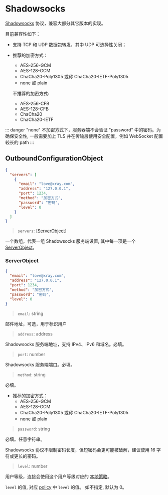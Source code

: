 # Shadowsocks

[Shadowsocks](https://zh.wikipedia.org/wiki/Shadowsocks) 协议，兼容大部分其它版本的实现。

目前兼容性如下：

- 支持 TCP 和 UDP 数据包转发，其中 UDP 可选择性关闭；
- 推荐的加密方式：

  - AES-256-GCM
  - AES-128-GCM
  - ChaCha20-Poly1305 或称 ChaCha20-IETF-Poly1305
  - none 或 plain

  不推荐的加密方式:

  - AES-256-CFB
  - AES-128-CFB
  - ChaCha20
  - ChaCha20-IETF

::: danger
"none" 不加密方式下，服务器端不会验证 "password" 中的密码。为确保安全性, 一般需要加上 TLS 并在传输层使用安全配置，例如 WebSocket 配置较长的 path
:::

## OutboundConfigurationObject

```json
{
  "servers": [
    {
      "email": "love@xray.com",
      "address": "127.0.0.1",
      "port": 1234,
      "method": "加密方式",
      "password": "密码",
      "level": 0
    }
  ]
}
```

> `servers`: \[[ServerObject](#serverobject)\]

一个数组，代表一组 Shadowsocks 服务端设置, 其中每一项是一个 [ServerObject](#serverobject)。

### ServerObject

```json
{
  "email": "love@xray.com",
  "address": "127.0.0.1",
  "port": 1234,
  "method": "加密方式",
  "password": "密码",
  "level": 0
}
```

> `email`: string

邮件地址，可选，用于标识用户

> `address`: address

Shadowsocks 服务端地址，支持 IPv4、IPv6 和域名。必填。

> `port`: number

Shadowsocks 服务端端口。必填。

> `method`: string

必填。

- 推荐的加密方式：
  - AES-256-GCM
  - AES-128-GCM
  - ChaCha20-Poly1305 或称 ChaCha20-IETF-Poly1305
  - none 或 plain

> `password`: string

必填。任意字符串。

Shadowsocks 协议不限制密码长度，但短密码会更可能被破解，建议使用 16 字符或更长的密码。

> `level`: number

用户等级，连接会使用这个用户等级对应的 [本地策略](../policy.md#levelpolicyobject)。

`level` 的值, 对应 [policy](../policy.md#policyobject) 中 `level` 的值。 如不指定, 默认为 0。
